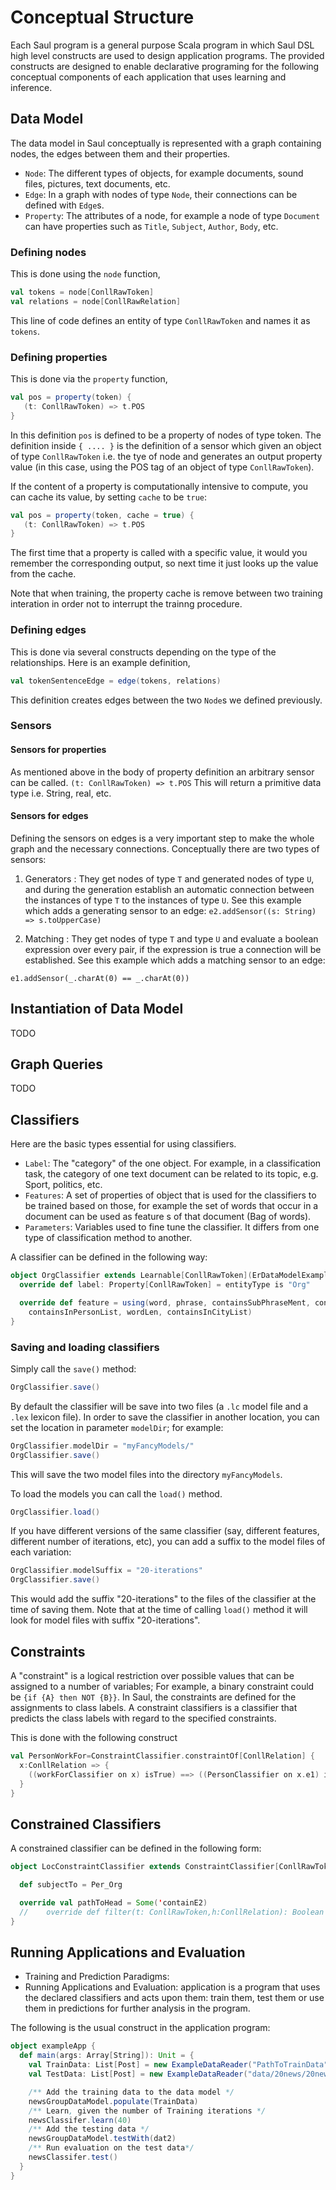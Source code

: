 # Conceptual Structure

Each Saul program is a general purpose Scala program in which Saul DSL high level constructs are used to design application programs.
The provided constructs are designed to enable declarative programing for the following conceptual
components of each application that uses learning and inference.

## Data Model 
The data model in Saul conceptually is represented with a graph containing nodes, the edges between them and their properties.

  - `Node`: The different types of objects, for example documents, sound files, pictures, text documents, etc.
  - `Edge`: In a graph with nodes of type `Node`, their connections can be defined with `Edge`s.
  - `Property`: The attributes of a node, for example a node of type `Document` can have properties
  such as `Title`, `Subject`, `Author`, `Body`, etc.

### Defining nodes

This is done using the `node` function,

```scala
val tokens = node[ConllRawToken]
val relations = node[ConllRawRelation]
```

This line of code defines an entity of type `ConllRawToken` and names it as `tokens`.

### Defining properties

This is done via the `property` function,

```scala
val pos = property(token) {
   (t: ConllRawToken) => t.POS
}
```

In this definition `pos` is defined to be a property of nodes of type token. The definition
inside `{ .... }` is  the definition of a sensor which given an object of type `ConllRawToken` i.e. the tye of node and
generates an output property value (in this case, using the POS tag of an object of type `ConllRawToken`).

If the content of a property is computationally intensive to compute, you can cache its value, by setting `cache` to be
`true`: 
```scala
val pos = property(token, cache = true) {
   (t: ConllRawToken) => t.POS
}
```

The first time that a property is called with a specific value, it would you remember the corresponding output, 
so next time it just looks up the value from the cache. 

Note that when training, the property cache is remove between two training interation in order not to interrupt 
the trainng procedure. 

### Defining edges

This is done via several constructs depending on the type of the relationships. Here is an example definition,

```scala
val tokenSentenceEdge = edge(tokens, relations)
```

This definition creates edges between the two `Node`s we defined previously.

### Sensors
   #### Sensors for properties

   As mentioned above in the body of property definition an arbitrary sensor can be called.
   `(t: ConllRawToken) => t.POS`
   This will return a primitive data type i.e. String, real, etc.

   #### Sensors for edges

   Defining the sensors on edges is a very important step to make the whole graph and the necessary connections.
   Conceptually there are two types of sensors:
   1) Generators : They get nodes of type `T` and generated nodes of type `U`, and during the generation establish an automatic connection between the instances of type `T` to the instances of type `U`.
    See this example which adds a generating sensor to an edge:
    `e2.addSensor((s: String) => s.toUpperCase)`

   2) Matching : They get nodes of type `T` and type `U` and evaluate a boolean expression over every pair, if the expression is true a connection will be established.
   See this example which adds a matching sensor to an edge:

   `e1.addSensor(_.charAt(0) == _.charAt(0))`


## Instantiation of Data Model
TODO

## Graph Queries
TODO

## Classifiers
Here are the basic types essential for using classifiers.

  - `Label`: The "category" of the one object. For example, in a classification task, the category
  of one text  document can be related to its topic, e.g. Sport, politics, etc.
  - `Features`: A set of properties of object that is used for the classifiers to be trained based on
  those, for example the set of words that occur in a document can be used as feature s of that document (Bag of words).
  - `Parameters`: Variables used to fine tune the classifier. It differs from one type of classification method to another.

A classifier can be defined in the following way:

```scala
object OrgClassifier extends Learnable[ConllRawToken](ErDataModelExample) {
  override def label: Property[ConllRawToken] = entityType is "Org"

  override def feature = using(word, phrase, containsSubPhraseMent, containsSubPhraseIng,
    containsInPersonList, wordLen, containsInCityList)
}
```

### Saving and loading classifiers 
 Simply call the `save()` method:
```scala
OrgClassifier.save()
```

By default the classifier will be save into two files (a `.lc` model file and a `.lex` lexicon file). In order to 
 save the classifier in another location, you can set the location in parameter `modelDir`; for example: 
```scala 
OrgClassifier.modelDir = "myFancyModels/"
OrgClassifier.save()
```
This will save the two model files into the directory `myFancyModels`. 

To load the models you can call the `load()` method. 
```scala 
OrgClassifier.load()
```

If you have different versions of the same classifier (say, different features, different number of iterations, etc), 
you can add a suffix to the model files of each variation: 
```scala 
OrgClassifier.modelSuffix = "20-iterations" 
OrgClassifier.save()
```

This would add the suffix "20-iterations" to the files of the classifier at the time of saving them. Note that at 
the time of calling `load()` method it will look for model files with suffix "20-iterations". 

## Constraints
A "constraint" is a logical restriction over possible values that can be assigned to a number of variables;
For example, a binary constraint could be `{if {A} then NOT {B}}`.
In Saul, the constraints are defined for the assignments to class labels.
A constraint classifiers is a classifier that predicts the class labels with regard to the specified constraints.

This is done with the following construct

```scala
val PersonWorkFor=ConstraintClassifier.constraintOf[ConllRelation] {
  x:ConllRelation => {
    ((workForClassifier on x) isTrue) ==> ((PersonClassifier on x.e1) isTrue)
  }
}
```

## Constrained Classifiers
A constrained classifier can be defined in the following form:

```scala
object LocConstraintClassifier extends ConstraintClassifier[ConllRawToken, ConllRelation](ErDataModelExample, LocClassifier) {

  def subjectTo = Per_Org

  override val pathToHead = Some('containE2)
  //    override def filter(t: ConllRawToken,h:ConllRelation): Boolean = t.wordId==h.wordId2
}
```

## Running Applications and Evaluation
* Training and Prediction Paradigms:
* Running Applications and Evaluation: application is a program that uses the declared classifiers and acts upon them: train them, test them or use them in predictions for further analysis in the program.

The following is the usual construct in the application program:

```scala
object exampleApp {
  def main(args: Array[String]): Unit = {
    val TrainData: List[Post] = new ExampleDataReader("PathToTrainData").VariableOfdata.toList
    val TestData: List[Post] = new ExampleDataReader("data/20news/20news.test.shuffled").VariableOfDate.toList

    /** Add the training data to the data model */
    newsGroupDataModel.populate(TrainData)
    /** Learn, given the number of Training iterations */
    newsClassifer.learn(40)
    /** Add the testing data */
    newsGroupDataModel.testWith(dat2)
    /** Run evaluation on the test data*/
    newsClassifer.test()
  }
}
```